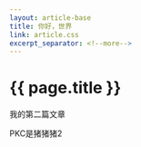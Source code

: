 ```yaml
---
layout: article-base
title: 你好，世界
link: article.css
excerpt_separator: <!--more-->
---
```

# {{ page.title }}
我的第二篇文章
<!--more-->
PKC是猪猪猪2